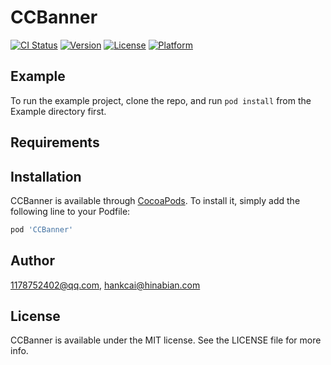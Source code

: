 # CCBanner

[![CI Status](https://img.shields.io/travis/1178752402@qq.com/CCBanner.svg?style=flat)](https://travis-ci.org/1178752402@qq.com/CCBanner)
[![Version](https://img.shields.io/cocoapods/v/CCBanner.svg?style=flat)](https://cocoapods.org/pods/CCBanner)
[![License](https://img.shields.io/cocoapods/l/CCBanner.svg?style=flat)](https://cocoapods.org/pods/CCBanner)
[![Platform](https://img.shields.io/cocoapods/p/CCBanner.svg?style=flat)](https://cocoapods.org/pods/CCBanner)

## Example

To run the example project, clone the repo, and run `pod install` from the Example directory first.

## Requirements

## Installation

CCBanner is available through [CocoaPods](https://cocoapods.org). To install
it, simply add the following line to your Podfile:

```ruby
pod 'CCBanner'
```

## Author

1178752402@qq.com, hankcai@hinabian.com

## License

CCBanner is available under the MIT license. See the LICENSE file for more info.
